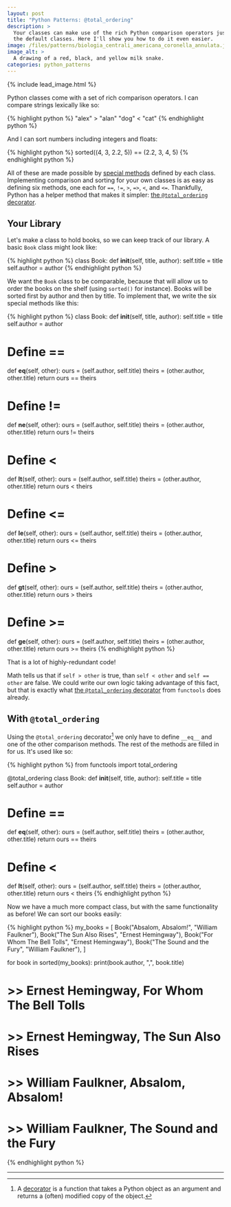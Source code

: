 ```yaml
---
layout: post
title: "Python Patterns: @total_ordering"
description: >
  Your classes can make use of the rich Python comparison operators just like
  the default classes. Here I'll show you how to do it even easier.
image: /files/patterns/biologia_centrali_americana_coronella_annulata.jpg
image_alt: >
  A drawing of a red, black, and yellow milk snake.
categories: python_patterns
---
```


{% include lead_image.html %}

Python classes come with a set of rich comparison operators. I can compare
strings lexically like so:

{% highlight python %}
"alex" > "alan"
"dog" < "cat"
{% endhighlight python %}

And I can sort numbers including integers and floats:

{% highlight python %}
sorted((4, 3, 2.2, 5)) == (2.2, 3, 4, 5)
{% endhighlight python %}

All of these are made possible by [special methods][special] defined by each
class. Implementing comparison and sorting for your own classes is as easy as
defining six methods, one each for `==`, `!=`, `>`, `=>`, `<`, and `<=`.
Thankfully, Python has a helper method that makes it simpler: [the
`@total_ordering` decorator][total].

[special]: https://docs.python.org/3/reference/datamodel.html#specialnames
[total]: https://docs.python.org/3/library/functools.html#functools.total_ordering

## Your Library

Let's make a class to hold books, so we can keep track of our library. A basic
`Book` class might look like:

{% highlight python %}
class Book:
  def __init__(self, title, author):
    self.title = title
    self.author = author
{% endhighlight python %}

We want the `Book` class to be comparable, because that will allow us to order
the books on the shelf (using `sorted()` for instance). Books will be sorted
first by author and then by title. To implement that, we write the six special
methods like this:

{% highlight python %}
class Book:
  def __init__(self, title, author):
    self.title = title
    self.author = author

  # Define ==
  def __eq__(self, other):
    ours = (self.author, self.title)
    theirs = (other.author, other.title)
    return ours == theirs

  # Define !=
  def __ne__(self, other):
    ours = (self.author, self.title)
    theirs = (other.author, other.title)
    return ours != theirs

  # Define <
  def __lt__(self, other):
    ours = (self.author, self.title)
    theirs = (other.author, other.title)
    return ours < theirs

  # Define <=
  def __le__(self, other):
    ours = (self.author, self.title)
    theirs = (other.author, other.title)
    return ours <= theirs

  # Define >
  def __gt__(self, other):
    ours = (self.author, self.title)
    theirs = (other.author, other.title)
    return ours > theirs

  # Define >=
  def __ge__(self, other):
    ours = (self.author, self.title)
    theirs = (other.author, other.title)
    return ours >= theirs
{% endhighlight python %}

That is a lot of highly-redundant code!

Math tells us that if `self > other` is true, than `self < other` and `self ==
other` are false. We could write our own logic taking advantage of this fact,
but that is exactly what [the `@total_ordering` decorator][total] from
`functools` does already.

## With `@total_ordering`

Using the `@total_ordering` decorator[^1] we only have to define `__eq__` and
one of the other comparison methods. The rest of the methods are filled in for
us. It's used like so:

{% highlight python %}
from functools import total_ordering


@total_ordering
class Book:
  def __init__(self, title, author):
    self.title = title
    self.author = author

  # Define ==
  def __eq__(self, other):
    ours = (self.author, self.title)
    theirs = (other.author, other.title)
    return ours == theirs

  # Define <
  def __lt__(self, other):
    ours = (self.author, self.title)
    theirs = (other.author, other.title)
    return ours < theirs
{% endhighlight python %}

Now we have a much more compact class, but with the same functionality as
before! We can sort our books easily:

{% highlight python %}
my_books = [
  Book("Absalom, Absalom!", "William Faulkner"),
  Book("The Sun Also Rises", "Ernest Hemingway"),
  Book("For Whom The Bell Tolls", "Ernest Hemingway"),
  Book("The Sound and the Fury", "William Faulkner"),
]

for book in sorted(my_books):
  print(book.author, ",", book.title)

# >> Ernest Hemingway, For Whom The Bell Tolls
# >> Ernest Hemingway, The Sun Also Rises
# >> William Faulkner, Absalom, Absalom!
# >> William Faulkner, The Sound and the Fury
{% endhighlight python %}

---
[^1]: A [decorator][decorator] is a function that takes a Python object as an argument and returns a (often) modified copy of the object.

[decorator]: https://docs.python.org/3/glossary.html#term-decorator
